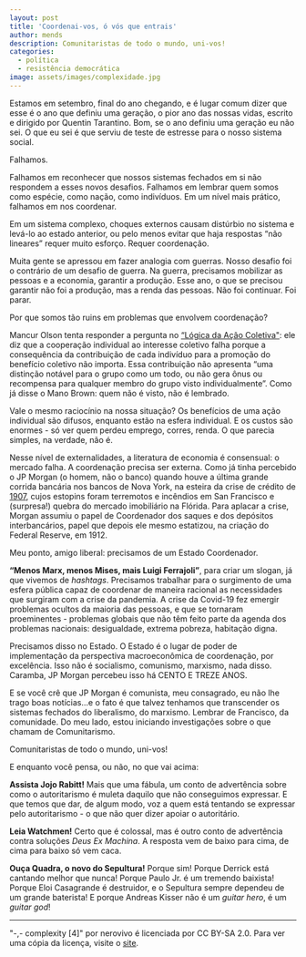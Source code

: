 ```yaml
---
layout: post
title: 'Coordenai-vos, ó vós que entrais'
author: mends
description: Comunitaristas de todo o mundo, uni-vos!
categories:
  - política
  - resistência democrática
image: assets/images/complexidade.jpg
---
```

Estamos em setembro, final do ano chegando, e é lugar comum dizer que esse é o ano que definiu uma geração, o pior ano das nossas vidas, escrito e dirigido por Quentin Tarantino. Bom, se o ano definiu uma geração eu não sei. O que eu sei é que serviu de teste de estresse para o nosso sistema social.

Falhamos.

Falhamos em reconhecer que nossos sistemas fechados em si não respondem a esses novos desafios. Falhamos em lembrar quem somos como espécie, como nação, como indivíduos. Em um nível mais prático, falhamos em nos coordenar.

Em um sistema complexo, choques externos causam distúrbio no sistema e levá-lo ao estado anterior, ou pelo menos evitar que haja respostas “não lineares” requer muito esforço. Requer coordenação.

Muita gente se apressou em fazer analogia com guerras. Nosso desafio foi o contrário de um desafio de guerra. Na guerra, precisamos mobilizar as pessoas e a economia, garantir a produção. Esse ano, o que se precisou garantir não foi a produção, mas a renda das pessoas. Não foi continuar. Foi parar.

Por que somos tão ruins em problemas que envolvem coordenação?

Mancur Olson tenta responder a pergunta no [“Lógica da Ação Coletiva"](https://www.edusp.com.br/livros/logica-da-acao-coletiva/): ele diz que a cooperação individual ao interesse coletivo falha porque a consequência da contribuição de cada indivíduo para a promoção do benefício coletivo não importa. Essa contribuição não apresenta “uma distinção notável para o grupo como um todo, ou não gera ônus ou recompensa para qualquer membro do grupo visto individualmente”. Como já disse o Mano Brown: quem não é visto, não é lembrado.

Vale o mesmo raciocínio na nossa situação? Os benefícios de uma ação individual são difusos, enquanto estão na esfera individual. E os custos são enormes - só ver quem perdeu emprego, corres, renda. O que parecia simples, na verdade, não é.

Nesse nível de externalidades, a literatura de economia é consensual: o mercado falha. A coordenação precisa ser externa. Como já tinha percebido o JP Morgan (o homem, não o banco) quando houve a última grande corrida bancária nos bancos de Nova York, na esteira da crise de crédito de [1907](https://www.amazon.com.br/Panic-1907-Lessons-Learned-Markets-ebook/dp/B001JPH9DQ%29),  cujos estopins foram terremotos e incêndios em San Francisco e (surpresa!) quebra do mercado imobiliário na Flórida. Para aplacar a crise, Morgan assumiu o papel de Coordenador dos saques e dos depósitos interbancários, papel que depois ele mesmo estatizou, na criação do Federal Reserve, em 1912.

Meu ponto, amigo liberal: precisamos de um Estado Coordenador.

**“Menos Marx, menos Mises, mais Luigi Ferrajoli”**, para criar um slogan, já que vivemos de *hashtags*. Precisamos trabalhar para o surgimento de uma esfera pública capaz de coordenar de maneira racional as necessidades que surgiram com a crise da pandemia. A crise da Covid-19 fez emergir problemas ocultos da maioria das pessoas, e que se tornaram proeminentes - problemas globais que não têm feito parte da agenda dos problemas nacionais: desigualdade, extrema pobreza, habitação digna.

Precisamos disso no Estado. O Estado é o lugar de poder de implementação da perspectiva macroeconômica de coordenação, por excelência. Isso não é socialismo, comunismo, marxismo, nada disso. Caramba, JP Morgan percebeu isso há CENTO E TREZE ANOS.

E se você crê que JP Morgan é comunista, meu consagrado, eu não lhe trago boas notícias…e o fato é que talvez tenhamos que transcender os sistemas fechados do liberalismo, do marxismo. Lembrar de Francisco, da comunidade. Do meu lado, estou iniciando investigações sobre o que chamam de Comunitarismo.

Comunitaristas de todo o mundo, uni-vos!

E enquanto você pensa, ou não, no que vai acima:

**Assista Jojo Rabitt!** Mais que uma fábula, um conto de advertência sobre como o autoritarismo é muleta daquilo que não conseguimos expressar. E que temos que dar, de algum modo, voz a quem está tentando se expressar pelo autoritarismo - o que não quer dizer apoiar o autoritário.

**Leia Watchmen!** Certo que é colossal, mas é outro conto de advertência contra soluções *Deus Ex Machina*. A resposta vem de baixo para cima, de cima para baixo só vem caca.

**Ouça Quadra, o novo do Sepultura!** Porque sim! Porque Derrick está cantando melhor que nunca! Porque Paulo Jr. é um tremendo baixista! Porque Eloi Casagrande é destruidor, e o Sepultura sempre dependeu de um grande baterista! E porque Andreas Kisser não é um *guitar hero*, é um *guitar god*!

---
"-,- complexity [4]" por nerovivo é licenciada por CC BY-SA 2.0. Para ver uma cópia da licença, visite o [site](https://creativecommons.org/licenses/by-sa/2.0/).
